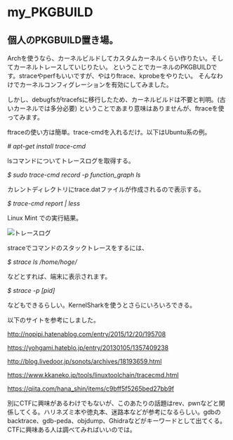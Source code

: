 # my_PKGBUILD

## 個人のPKGBUILD置き場。

Archを使うなら、カーネルビルドしてカスタムカーネルくらい作りたい。そしてカーネルトレースしていじりたい。
ということでカーネルのPKGBUILDです。straceやperfもいいですが、やはりftrace、kprobeをやりたい。
そんなわけでカーネルコンフィグレーションを有効にしてみました。

しかし、debugfsがtracefsに移行したため、カーネルビルドは不要と判明。(古いカーネルでは多分必要)
ということであまり意味はありませんが、ftraceを使ってみます。

ftraceの使い方は簡単。trace-cmdを入れるだけ。以下はUbuntu系の例。

*# apt-get install trace-cmd*

lsコマンドについてトレースログを取得する。

*$ sudo trace-cmd record -p function_graph ls*

カレントディレクトリにtrace.datファイルが作成されるので表示する。

*$ trace-cmd report | less*

Linux Mint での実行結果。

![トレースログ](https://user-images.githubusercontent.com/55984656/71972734-a0840300-3250-11ea-99ad-37c44af96fca.png)


straceでコマンドのスタックトレースをするには、

*$ strace ls /home/hoge/*

などとすれば、端末に表示されます。

*$ strace -p [pid]*

などもできるらしい。KernelSharkを使うとさらにいろいろできる。

以下のサイトを参考にしました。

<http://nopipi.hatenablog.com/entry/2015/12/20/195708>

<https://yohgami.hateblo.jp/entry/20130105/1357409238>

<http://blog.livedoor.jp/sonots/archives/18193659.html>

<https://www.kkaneko.jp/tools/linuxtoolchain/tracecmd.html>

<https://qiita.com/hana_shin/items/c9bff5f5265bed27bb9f>

別にCTFに興味があるわけでもないが、このあたりの話題はrev、pwnなどと関係してくる。ハリネズミ本や徳丸本、迷路本などが参考になるらしい。gdbのbacktrace、gdb-peda、objdump、Ghidraなどがキーワードとして出てくる。CTFに興味ある人は調べてみればいいのでは。



